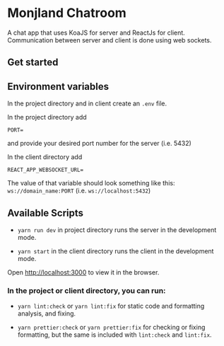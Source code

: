 
# Monjland Chatroom

A chat app that uses KoaJS for server and ReactJs for client. 
Communication between server and client is done using web sockets.

## Get started

## Environment variables
In the project directory and in client create an `.env` file.

In the project directory add 
```
PORT=
```
and provide your desired port number for the server (i.e. 5432)

In the client directory add 
```
REACT_APP_WEBSOCKET_URL=
```
The value of that variable should look something like this: `ws://domain_name:PORT` (i.e. `ws://localhost:5432`)

## Available Scripts

- `yarn run dev` in project directory runs the server in the development mode. 

- `yarn start` in the client directory runs the client in the development mode.

Open [http://localhost:3000](http://localhost:3000) to view it in the browser.


### In the project or client directory, you can run:

- `yarn lint:check` or `yarn lint:fix` for static code and formatting analysis, and fixing.

- `yarn prettier:check` or `yarn prettier:fix` for checking or fixing formatting, but the same is included with `lint:check` and `lint:fix`.
